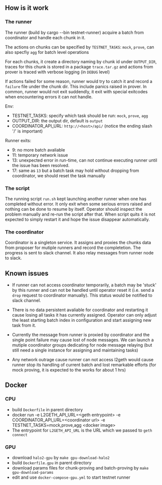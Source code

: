 ## How is it work ##

### The runner ###

The runner (build by cargo --bin testnet-runner) acquire a batch from coordinator and handle each chunk in it.

The actions on chunks can be specified by `TESTNET_TASKS`: `mock`, `prove`, 
can also specfiy `agg` for batch level operations 

For each chunks, it create a directory naming by chunk id under `OUTPUT_DIR`, traces for this chunk is stored in a package `trace.tar.gz`
and actions from prover is traced with verbose logging (in `DEBUG` level)

If actions failed for some reason, runner would try to catch it and record a `failure` file under the chunk dir.
This include panics raised in prover. In common, runner would not exit suddendly, it exit with special exitcodes when encountering
errors it can not handle.

Env:
+ TESTNET_TASKS: specify which task should be run: `mock`, `prove`, `agg`
+ OUTPUT_DIR: the output dir, default is `output`
+ COORDINATOR_API_URL: `http://<host>/api/` (notice the ending slash '/' is important)

Runner exits:

+ 9: no more batch avaliable
+ 11: temporary network issue
+ 13: unexpected error in run-time, can not continue executing runner until the issue has been resolved.
+ 17: same as `13` but a batch task may hold without dropping from coordinator, we should reset the task manually 

### The script ###

The running script `run.sh` kept launching another runner when one has completed without error. It only exit when some serious errors
raised and nothing can be done to resume by itself. Operator should inspect the problem manually and re-run the script after that. 
When script quits it is not expected to simply restart it and hope the issue disappear automatically.

### The coordinator ###

Coordinator is a singleton service. It assigns and proxies the chunks data from proposer for mutiple runners and record the
completetion. The progress is sent to slack channel. It also relay messages from runner node to slack.

## Known issues ##

+ If runner can not access coordinator temporarily, a batch may be 'stuck' by this runner and can not be handled until operator
reset it (i.e. send a `drop` request to coordinator manually). This status would be notified to slack channel.

+ There is no data persistent avaliable for coordinator and restarting it cause losing all tasks it has currently assigned. Operator
can only adjust the least starting batch index in configuration and start assigning new task from it.

+ Currently the message from runner is proxied by coordinator and the single point failure may cause lost of node messages. We can
launch a mutiple coordinator groups dedicating for node message relaying (but still need a single instance for assigning and maintaining
tasks)

+ Any network outrage cause runner can not access l2geth would cause runner stop its handling of current batch and lost remarkable
efforts (for mock proving, it is expected to the works for about 1 hrs)


## Docker ##

### CPU ###
+ build `Dockerfile` in parent directory
+ docker run -e L2GETH_API_URL=\<geth entrypoint\> -e COORDINATOR_API_URL=\<coordinator url\> -e TESTNET_TASKS=mock,prove,agg \<docker image\>
+ The entrypoint for `L2GETH_API_URL` is the URL which we passed to `geth connect`

### GPU ###

+ download `halo2-gpu` by `make gpu-download-halo2`
+ build `Dockerfile.gpu` in parent directory
+ download params files for chunk-proving and batch-proving by `make gpu-download-params`
+ edit and use `docker-compose-gpu.yml` to start testnet runner
